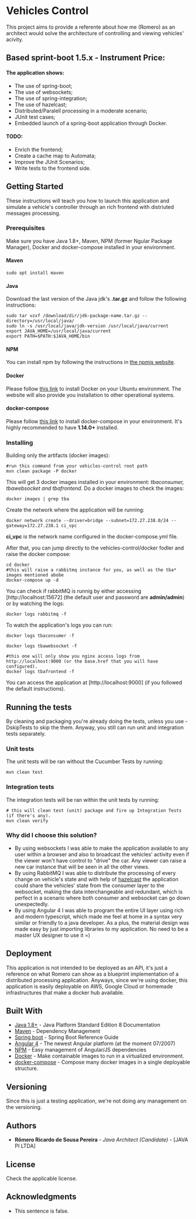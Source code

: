 # Vehicles Control

This project aims to provide a referente about how me (Romero) as an architect would solve the architecture of controlling and viewing vehicles' acivity. 

## Based sprint-boot 1.5.x - Instrument Price:
 
#### The application shows:
* The use of spring-boot;
* The use of websockets;
* The use of spring-integration;
* The use of hazelcast;
* Distributed/Paralell processing in a moderate scenario;
* JUnit test cases;
* Embedded launch of a spring-boot application through Docker.

#### TODO:
* Enrich the frontend;
* Create a cache map to Automata;
* Improve the JUnit Scenarios;
* Write tests to the frontend side.

## Getting Started

These instructions will teach you how to launch this application and simulate a vehicle's controller through an rich frontend with distriuted messages processing.

### Prerequisites

Make sure you have Java 1.8+, Maven, NPM (former Ngular Package Manager),  Docker and docker-compose installed in your environment.

#### Maven
```
sudo apt install maven
```

#### Java
Download the last version of the Java jdk's **.tar.gz** and follow the following instructions:
```
sudo tar vzxf /download/dir/jdk-package-name.tar.gz --directory=/usr/local/java/
sudo ln -s /usr/local/java/jdk-version /usr/local/java/current
export JAVA_HOME=/usr/local/java/current
export PATH=$PATH:$JAVA_HOME/bin
```

#### NPM
You can install npm by following the instructions in [the npmjs website](https://docs.npmjs.com/getting-started/installing-node).

#### Docker
Please follow [this link](https://docs.docker.com/engine/installation/linux/docker-ce/ubuntu/) to install Docker on your Ubuntu environment. The website will also provide you installation to other operational systems.

#### docker-compose
Please follow [this link](https://docs.docker.com/compose/install/) to install docker-compose in your environment. It's highly recommended to have **1.14.0+** installed.


### Installing


Building only the artifacts (docker images):

```
#run this command from your vehicles-control root path
mvn clean package -P docker
```
This will get 3 docker images installed in your environment: *tbaconsumer, tbawebsocket and tbafrontend*. Do a docker images to check the images:
```
docker images | grep tba
```
Create the network where the application will be running:
```
docker network create --driver=bridge --subnet=172.27.238.0/24 --gateway=172.27.238.1 ci_vpc
```
**ci_vpc** is the network name configured in the docker-compose.yml file.

After that, you can jump directly to the vehicles-control/docker fodler and raise the docker compose:
```
cd docker
#this will raise a rabbitmq instance for you, as well as the tba* images mentioned abobe
docker-compose up -d
```

You can check if rabbitMQ is runnig by either accessing [http://localhost:15672] (the default user and password are **admin/admin**) or by watching the logs:
```
docker logs rabbitmq -f
```
To watch the application's logs you can run:
```
docker logs tbaconsumer -f
```
```
docker logs tbawebsocket -f
```
```
#this one will only show you nginx access logs from http://localhost:9000 (or the base.href that you will have configured). 
docker logs tbafrontend -f
```
You can access the application at [http://localhost:9000] (if you followed the default instructions).


## Running the tests

By cleaning and packaging you're already doing the tests, unless you use -DskipTests to skip the them. Anyway, you still can run unit and integration tests separately.

### Unit tests

The unit tests will be ran without the Cucumber Tests by running:

```
mvn clean test
```
### Integration tests

The integration tests will be ran within the unit tests by running:

```
# this will clean test (unit) package and fire up Integration Tests (if there's any).
mvn clean verify
```

### Why did I choose this solution?
- By using websockets I was able to make the application available to any user within a browser and also to broadcast the vehicles' activity even if the viewer won't have control to "drive" the car. Any viewer can raise a new car instance that will be seen in all the other views.
- By using RabbitMQ I was able to distribute the processing of every change on vehicle's state and with help of [hazelcast](https://hazelcast.com/) the application could share the vehicles' state from the consumer layer to the websocket, making the data interchangeable and redundant, which is perfect in a scenario where both consumer and websocket can go down unexpectedly.
- By using Angular 4 I was able to program the entire UI layer using rich and modern typescript, which made me feel at home in a syntax very similar or friendly to a java developer. As a plus, the material design was made easy by just importing libraries to my application. No need to be a master UX designer to use it =)


## Deployment

This application is not intended to be deployed as an API, it's just a reference on what Romero can show as a blueprint implementation of a distributed processing application. Anyways, since we're using docker, this application is easily deployable on AWS, Google Cloud or homemade infrastructures that make a docker hub available.

## Built With

* [Java 1.8+](http://docs.oracle.com/javase/8/docs/) - Java Platform Standard Edition 8 Documentation
* [Maven](https://maven.apache.org/) - Dependency Management
* [Spring boot](https://docs.spring.io/spring-boot/docs/1.5.x/reference/htmlsingle/) - Spring Boot Reference Guide
* [Angular 4](https://angular.io/) - The newest Angular platform (at the moment 07/2007)
* [NPM](https://www.npmjs.com/) - Easy management of Angular/JS dependencies
* [Docker](https://www.docker.com/) - Make containable images to run in a virtualized environment.
* [docker-compose](https://docs.docker.com/compose/install/) - Compose many docker images in a single deployable structure.

## Versioning

Since this is just a testing application, we're not doing any management on the versioning.

## Authors

* **Rômero Ricardo de Sousa Pereira** - *Java Architect (Candidate)* - [JAVA PI LTDA]

## License

Check the applicable license.

## Acknowledgments

* This sentence is false.
